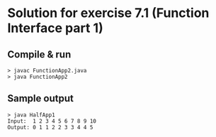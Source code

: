Solution for exercise 7.1 (Function Interface part 1)
====================================

Compile & run
-------------

``` shell
> javac FunctionApp2.java
> java FunctionApp2
```

Sample output
-------------

``` shell
> java HalfApp1
Input:  1 2 3 4 5 6 7 8 9 10 
Output: 0 1 1 2 2 3 3 4 4 5
```
